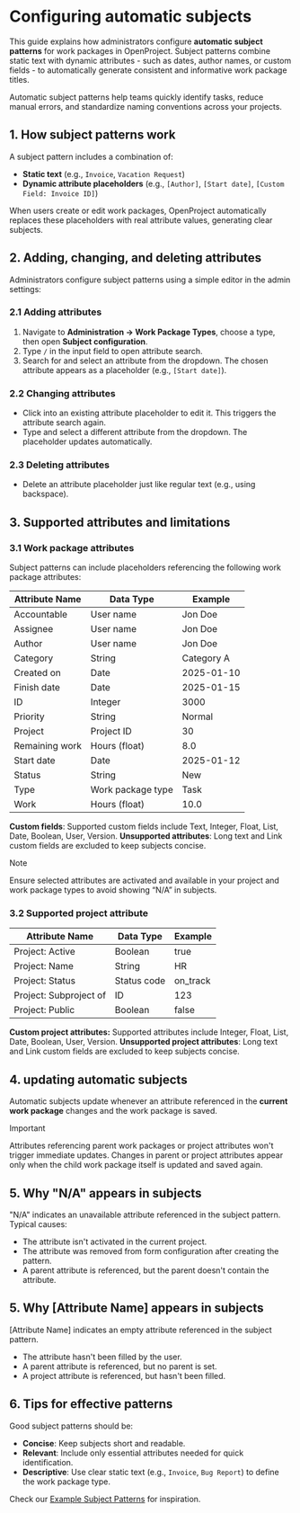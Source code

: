 # Configuring automatic subjects

This guide explains how administrators configure **automatic subject patterns** for work packages in OpenProject. Subject patterns combine static text with dynamic attributes - such as dates, author names, or custom fields - to automatically generate consistent and informative work package titles.

Automatic subject patterns help teams quickly identify tasks, reduce manual errors, and standardize naming conventions across your projects.



## 1. How subject patterns work

A subject pattern includes a combination of:

- **Static text** (e.g., `Invoice`, `Vacation Request`)
- **Dynamic attribute placeholders** (e.g., `[Author]`, `[Start date]`, `[Custom Field: Invoice ID]`)

When users create or edit work packages, OpenProject automatically replaces these placeholders with real attribute values, generating clear subjects.



## 2. Adding, changing, and deleting attributes

Administrators configure subject patterns using a simple editor in the admin settings:

### 2.1 Adding attributes

1. Navigate to **Administration → Work Package Types**, choose a type, then open **Subject configuration**.
2. Type `/` in the input field to open attribute search.
3. Search for and select an attribute from the dropdown. The chosen attribute appears as a placeholder (e.g., `[Start date]`).

### 2.2 Changing attributes

- Click into an existing attribute placeholder to edit it. This triggers the attribute search again.
- Type and select a different attribute from the dropdown. The placeholder updates automatically.

### 2.3 Deleting attributes

- Delete an attribute placeholder just like regular text (e.g., using backspace).



## 3. Supported attributes and limitations

### 3.1 Work package attributes

Subject patterns can include placeholders referencing the following work package attributes:

| Attribute Name | Data Type         | Example    |
| -- | -- | - |
| Accountable    | User name         | Jon Doe    |
| Assignee       | User name         | Jon Doe    |
| Author         | User name         | Jon Doe    |
| Category       | String            | Category A |
| Created on     | Date              | 2025-01-10 |
| Finish date    | Date              | 2025-01-15 |
| ID             | Integer           | 3000       |
| Priority       | String            | Normal     |
| Project        | Project ID        | 30         |
| Remaining work | Hours (float)     | 8.0        |
| Start date     | Date              | 2025-01-12 |
| Status         | String            | New        |
| Type           | Work package type | Task       |
| Work           | Hours (float)     | 10.0       |

**Custom fields**: Supported custom fields include Text, Integer, Float, List, Date, Boolean, User, Version.
**Unsupported attributes**: Long text and Link custom fields are excluded to keep subjects concise.

> [!NOTE] 
> Ensure selected attributes are activated and available in your project and work package types to avoid showing “N/A” in subjects.


### 3.2 Supported project attribute

| Attribute Name         | Data Type   | Example  |
| - | -- | -- |
| Project: Active        | Boolean     | true     |
| Project: Name          | String      | HR       |
| Project: Status        | Status code | on_track |
| Project: Subproject of | ID          | 123      |
| Project: Public        | Boolean     | false    |

**Custom project attributes:** Supported attributes include Integer, Float, List, Date, Boolean, User, Version.
**Unsupported project attributes**: Long text and Link custom fields are excluded to keep subjects concise.




## 4. updating automatic subjects

Automatic subjects update whenever an attribute referenced in the **current work package** changes and the work package is saved.

> [!IMPORTANT] 
> Attributes referencing parent work packages or project attributes won't trigger immediate updates. Changes in parent or project attributes appear only when the child work package itself is updated and saved again.



## 5. Why "N/A" appears in subjects

"N/A" indicates an unavailable attribute referenced in the subject pattern. Typical causes:

- The attribute isn't activated in the current project.
- The attribute was removed from form configuration after creating the pattern.
- A parent attribute is referenced, but the parent doesn't contain the attribute.



## 5. Why [Attribute Name] appears in subjects

[Attribute Name] indicates an empty attribute referenced in the subject pattern.

- The attribute hasn't been filled by the user.
- A parent attribute is referenced, but no parent is set.
- A project attribute is referenced, but hasn't been filled.


## 6. Tips for effective patterns

Good subject patterns should be:

- **Concise**: Keep subjects short and readable.
- **Relevant**: Include only essential attributes needed for quick identification.
- **Descriptive**: Use clear static text (e.g., `Invoice`, `Bug Report`) to define the work package type.

Check our [Example Subject Patterns](https://www.openproject.org/blog/automatically-generated-work-package-subjects/) for inspiration.


